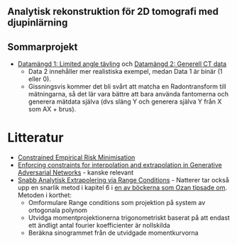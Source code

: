 ## Analytisk rekonstruktion för 2D tomografi med djupinlärning

## Sommarprojekt

* [Datamängd 1: Limited angle tävling](https://zenodo.org/record/6937616) och [Datamängd 2: Generell CT data](https://arxiv.org/pdf/2306.05907.pdf)
    * Data 2 innehåller mer realistiska exempel, medan Data 1 är binär (1 eller 0).
    * Gissningsvis kommer det bli svårt att matcha en Radontransform till mätningarna, så det lär vara bättre att bara använda fantomerna och generera mätdata själva (dvs släng Y och generera själva Y från X som AX + brus).
 
# Litteratur
* [Constrained Empirical Risk Minimisation](https://arxiv.org/abs/2302.04729)
* [Enforcing constraints for interpolation and extrapolation in Generative Adversarial Networks](https://www.sciencedirect.com/science/article/pii/S0021999119305285) - kanske relevant
* [ Snabb Analytisk Extrapolering via Range Conditions](https://iopscience.iop.org/article/10.1088/2057-1976/aa71bf) - Natterer tar också upp en snarlik metod i kapitel 6 i [en av böckerna som Ozan tipsade om](https://epubs.siam.org/doi/book/10.1137/1.9780898719284). Metoden i korthet:
   * Omformulare Range conditions som projektion på system av ortogonala polynom
   * Utvidga momentprojektionerna trigonometriskt baserat på att endast ett ändligt antal fourier koefficienter är nollskilda
   * Beräkna sinogrammet från de utvidgade momentkurvorna 
